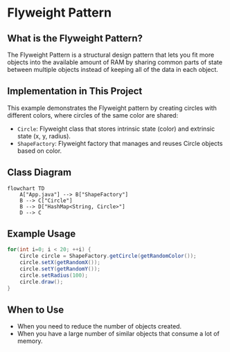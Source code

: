 # Flyweight Pattern

## What is the Flyweight Pattern?
The Flyweight Pattern is a structural design pattern that lets you fit more objects into the available amount of RAM by sharing common parts of state between multiple objects instead of keeping all of the data in each object.

## Implementation in This Project
This example demonstrates the Flyweight pattern by creating circles with different colors, where circles of the same color are shared:

- `Circle`: Flyweight class that stores intrinsic state (color) and extrinsic state (x, y, radius).
- `ShapeFactory`: Flyweight factory that manages and reuses Circle objects based on color.

## Class Diagram
```mermaid
flowchart TD
    A["App.java"] --> B["ShapeFactory"]
    B --> C["Circle"]
    B --> D["HashMap<String, Circle>"]
    D --> C
```

## Example Usage
```java
for(int i=0; i < 20; ++i) {
    Circle circle = ShapeFactory.getCircle(getRandomColor());
    circle.setX(getRandomX());
    circle.setY(getRandomY());
    circle.setRadius(100);
    circle.draw();
}
```

## When to Use
- When you need to reduce the number of objects created.
- When you have a large number of similar objects that consume a lot of memory. 